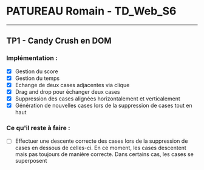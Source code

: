 # PATUREAU Romain - TD_Web_S6

---

## TP1 - Candy Crush en DOM

### Implémentation :

- [x] Gestion du score
- [x] Gestion du temps
- [x] Echange de deux cases adjacentes via clique
- [x] Drag and drop pour échanger deux cases
- [x] Suppression des cases alignées horizontalement et verticalement
- [x] Génération de nouvelles cases lors de la suppression de cases tout en haut

### Ce qu'il reste à faire :
- [ ] Effectuer une descente correcte des cases lors de la suppression de cases en dessous de celles-ci. En ce moment, les cases descentent mais pas toujours de manière correcte. Dans certains cas, les cases se superposent